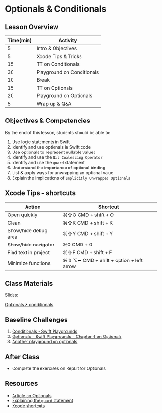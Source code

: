 # Optionals & Conditionals

## Lesson Overview

| **Time(min)** | **Activity**               |
| ------------- | ---------------------------|
| 5             | Intro & Objectives         |
| 5             | Xcode Tips & Tricks        |
| 15            | TT on Conditionals         |
| 30            | Playground on Conditionals |
| 10            | Break                      |
| 15            | TT on Optionals            |
| 20            | Playground on Optionals    |
| 5             | Wrap up & Q&A              |


## Objectives & Competencies
By the end of this lesson, students should be able to:

1. Use logic statements in Swift
1. Identify and use optionals in Swift code
1. Use optionals to represent nullable values
1. Identify and use the `Nil Coalescing Operator`
1. Identify and use the `guard` statement
1. Understand the importance of optional binding
1. List & apply ways for unwrapping an optional value
1. Explain the implications of  `Implicitly Unwrapped Optionals`

## Xcode Tips - shortcuts

| **Action**            | **Shortcut**                            |
| ----------            | ---------------------------             |
| Open quickly          | ⌘⇧O CMD + shift + O                     |
| Clean                 | ⌘⇧K CMD + shift + K                     |
| Show/hide debug area  | ⌘⇧Y CMD + shift + Y                     |
| Show/hide navigator   | ⌘0 CMD + 0                              |
| Find text in project  | ⌘⇧F CMD + shift + F                     |
| Minimize functions    | ⌘⇧⌥⬅ CMD + shift + option + left arrow |


## Class Materials

Slides:

[Optionals & conditionals](https://docs.google.com/presentation/d/1mGFfmfmUR36PVpOQDSGlCvTjjpBmR6MMiWG8SmKZkAE/edit?usp=sharing)

## Baseline Challenges

1. [Conditionals - Swift Playgrounds](assets/conditionals.zip)
1. [Optionals - Swift Playgrounds - Chapter 4 on Optionals](https://github.com/MakeSchool-Tutorials/Swift-Language-Playgrounds/archive/swift4.zip)
1. [Another playground on optionals](https://github.com/MakeSchool-Tutorials/Intro-Optionals-Dictionaries-Playground)

## After Class

- Complete the exercises on Repl.it for Optionals

## Resources

- [Article on Optionals](https://hackernoon.com/swift-optionals-explained-simply-e109a4297298)
- [Explaining the `guard` statement](https://thatthinginswift.com/guard-statement-swift/)
- [Xcode shortcuts](https://swifteducation.github.io/assets/pdfs/XcodeKeyboardShortcuts.pdf)
